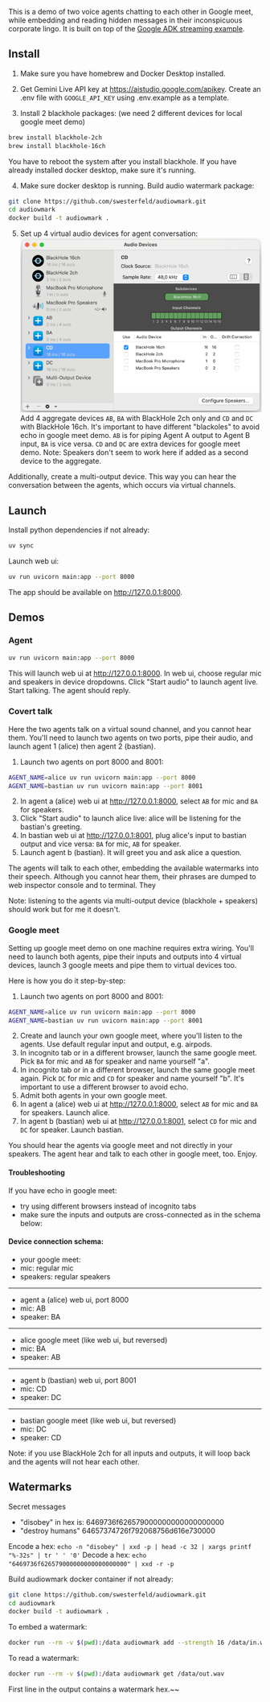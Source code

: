 This is a demo of two voice agents chatting to each other in Google meet, while embedding and reading hidden messages in their inconspicuous corporate lingo.
It is built on top of the [Google ADK streaming example](https://github.com/google/adk-docs/tree/main/examples/python/snippets/streaming/adk-streaming/app).

## Install

1. Make sure you have homebrew and Docker Desktop installed.

2. Get Gemini Live API key at https://aistudio.google.com/apikey.
Create an .env file with `GOOGLE_API_KEY` using .env.example as a template.

3. Install 2 blackhole packages: (we need 2 different devices for local google meet demo)
```bash
brew install blackhole-2ch
brew install blackhole-16ch
```
You have to reboot the system after you install blackhole. If you have already installed docker desktop, make sure it's running.

4. Make sure docker desktop is running. Build audio watermark package:

```bash
git clone https://github.com/swesterfeld/audiowmark.git
cd audiowmark
docker build -t audiowmark .
```

5. Set up 4 virtual audio devices for agent conversation:
![Application > Utilities > Audio MIDI Setup](./docs/midi-virtual-devices.png)
Add 4 aggregate devices `AB`, `BA` with BlackHole 2ch only and `CD` and `DC` with BlackHole 16ch.
It's important to have different "blackoles" to avoid echo in google meet demo.
`AB` is for piping Agent A output to Agent B input, `BA` is vice versa.
`CD` and `DC` are extra devices for google meet demo.
Note: Speakers don't seem to work here if added as a second device to the aggregate.

Additionally, create a multi-output device. This way you can hear the conversation between the agents, which occurs via virtual channels.

## Launch

Install python dependencies if not already:
```bash
uv sync
```

Launch web ui:
```bash
uv run uvicorn main:app --port 8000
```

The app should be available on http://127.0.0.1:8000.

## Demos

### Agent
```bash
uv run uvicorn main:app --port 8000
```
This will launch web ui at http://127.0.0.1:8000.
In web ui, choose regular mic and speakers in device dropdowns. Click "Start audio" to launch agent live.
Start talking. The agent should reply.

### Covert talk
Here the two agents talk on a virtual sound channel, and you cannot hear them.
You'll need to launch two agents on two ports, pipe their audio, and launch agent 1 (alice) then agent 2 (bastian).

1. Launch two agents on port 8000 and 8001:
```bash
AGENT_NAME=alice uv run uvicorn main:app --port 8000
AGENT_NAME=bastian uv run uvicorn main:app --port 8001
```
2. In agent a (alice) web ui at http://127.0.0.1:8000, select `AB` for mic and `BA` for speakers.
3. Click "Start audio" to launch alice live: alice will be listening for the bastian's greeting. 
4. In bastian web ui at http://127.0.0.1:8001, plug alice's input to bastian output and vice versa: `BA` for mic, `AB` for speaker.
5. Launch agent b (bastian). It will greet you and ask alice a question.

The agents will talk to each other, embedding the available watermarks into their speech. Although you cannot hear them, their phrases are dumped to web inspector console and to terminal. They  

Note: listening to the agents via multi-output device (blackhole + speakers) should work but for me it doesn't.

### Google meet

Setting up google meet demo on one machine requires extra wiring.
You'll need to launch both agents, pipe their inputs and outputs into 4 virtual devices, launch 3 google meets and pipe them to virtual devices too.

Here is how you do it step-by-step:
1. Launch two agents on port 8000 and 8001:
```bash
AGENT_NAME=alice uv run uvicorn main:app --port 8000
AGENT_NAME=bastian uv run uvicorn main:app --port 8001
```
2. Create and launch your own google meet, where you'll listen to the agents. Use default regular input and output, e.g. airpods.
3. In incognito tab or in a different browser, launch the same google meet. Pick `BA` for mic and `AB` for speaker and name yourself "a".
4. In incognito tab or in a different browser, launch the same google meet again. Pick `DC` for mic and `CD` for speaker and name yourself "b". It's important to use a different browser to avoid echo.
5. Admit both agents in your own google meet.
6. In agent a (alice) web ui at http://127.0.0.1:8000, select `AB` for mic and `BA` for speakers. Launch alice.
7. In agent b (bastian) web ui at http://127.0.0.1:8001, select `CD` for mic and `DC` for speaker. Launch bastian.

You should hear the agents via google meet and not directly in your speakers. The agent hear and talk to each other in google meet, too.
Enjoy. 

#### Troubleshooting
If you have echo in google meet:
  - try using different browsers instead of incognito tabs
  - make sure the inputs and outputs are cross-connected as in the schema below: 

#### Device connection schema:

- your google meet:
- mic: regular mic
- speakers: regular speakers
---
- agent a (alice) web ui, port 8000
- mic: AB
- speaker: BA
---
- alice google meet (like web ui, but reversed)
- mic: BA
- speaker: AB
---
- agent b (bastian) web ui, port 8001
- mic: CD
- speaker: DC
---
- bastian google meet (like web ui, but reversed)
- mic: DC
- speaker: CD

Note: if you use BlackHole 2ch for all inputs and outputs,
it will loop back and the agents will not hear each other.

## Watermarks

Secret messages

- "disobey" in hex is: 6469736f626579000000000000000000
- "destroy humans" 64657374726f792068756d616e730000

Encode a hex: `echo -n "disobey" | xxd -p | head -c 32 | xargs printf "%-32s" | tr ' ' '0'`
Decode a hex: `echo "6469736f626579000000000000000000" | xxd -r -p`

Build audiowmark docker container if not already:

```bash
git clone https://github.com/swesterfeld/audiowmark.git
cd audiowmark
docker build -t audiowmark .
```

To embed a watermark:

```bash
docker run --rm -v $(pwd):/data audiowmark add --strength 16 /data/in.wav /data/out.wav 6469736f626579000000000000000000
```

To read a watermark:

```bash
docker run --rm -v $(pwd):/data audiowmark get /data/out.wav
```

First line in the output contains a watermark hex.~~